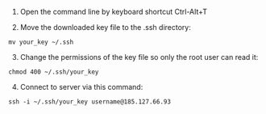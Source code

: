
1. Open the command line by keyboard shortcut Ctrl-Alt+T

2. Move the downloaded key file to the .ssh directory:

`mv your_key ~/.ssh`

3. Change the permissions of the key file so only the root user can read it:

`chmod 400 ~/.ssh/your_key`

4. Connect to server via this command:

`ssh -i ~/.ssh/your_key username@185.127.66.93`

